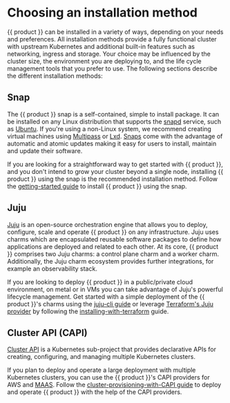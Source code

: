 # Choosing an installation method

{{ product }} can be installed in a variety of ways, depending on your needs and
preferences. All installation methods provide a fully functional cluster with
upstream Kubernetes and additional built-in features such as networking, ingress
and storage. Your choice may be influenced by the cluster size, the 
environment you are deploying to, and the life cycle management tools that you
prefer to use. The following sections describe the different installation
methods:

## Snap

The {{ product }} snap is a self-contained, simple to install package. It can
be installed on any Linux distribution that supports the
[snapd] service, such as
[Ubuntu]. If you're using a non-Linux system, we recommend creating virtual
machines using [Multipass] or [Lxd]. [Snaps] come with the advantage of
automatic and atomic updates making it easy for users to install, maintain and
update their software.

If you are looking for a straightforward way to get started with {{ product }},
and you don't intend to grow your cluster beyond a single node, installing
{{ product }} using the snap is the recommended installation method. Follow the
[getting-started guide] to install {{ product }} using the snap.

## Juju

[Juju] is an open-source orchestration engine that allows you to
deploy, configure, scale and operate {{ product }} on any infrastructure. Juju
uses charms which are encapsulated reusable software packages to define how
applications are deployed and related to each other. At its core, {{ product }}
comprises two Juju charms: a control plane charm and a worker charm.
Additionally, the Juju charm ecosystem provides further integrations, for
example an observability stack.

If you are looking to deploy {{ product }} in a public/private cloud
environment, on metal or in VMs you can take advantage of Juju's powerful
lifecycle management. Get started with a simple deployment of the
{{ product }}'s charms using the [juju-cli guide] or leverage
[Terraform's Juju provider] by following the [installing-with-terraform]
guide.

## Cluster API (CAPI)

[Cluster API] is a Kubernetes sub-project that provides declarative APIs for
creating, configuring, and managing multiple Kubernetes clusters. 

If you plan to deploy and operate a large deployment with multiple
Kubernetes clusters, you can use the {{ product }}'s CAPI providers for AWS and
[MAAS]. Follow the [cluster-provisioning-with-CAPI guide] to deploy and operate
{{ product }} with the help of the CAPI providers.

<!-- LINKS -->

[Ubuntu]: https://help.ubuntu.com/
[Snaps]: https://snapcraft.io/docs
[snapd]: https://snapcraft.io/docs/installing-snapd
[Terraform's Juju provider]: https://github.com/juju/terraform-provider-juju/
[Multipass]: https://canonical.com/multipass
[Lxd]: https://canonical.com/lxd
[juju-cli guide]: /src/charm/tutorial/getting-started.md
[getting-started guide]: /src/snap/tutorial/getting-started.md
[installing-with-terraform]: /src/charm/howto/install-terraform.md
[cluster-provisioning-with-CAPI guide]: src/capi/tutorial/getting-started.md
[Juju]: https://juju.is
[Cluster API]: https://cluster-api.sigs.k8s.io/
[MAAS]: https://maas.io/